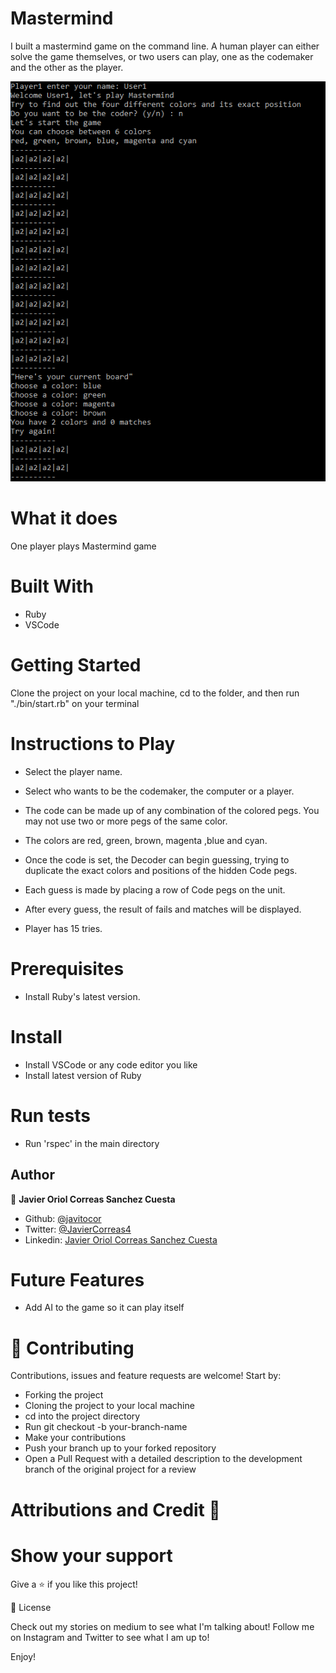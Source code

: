 # Mastermind
I built a mastermind game on the command line. A human player can either solve the game themselves, or two users can play, one as the codemaker and the other as the player.

![screenshot](./screenshot.png)

# What it does
One player plays Mastermind game

# Built With
- Ruby
- VSCode

# Getting Started
Clone the project on your local machine, cd to the folder, and then run "./bin/start.rb" on your terminal

# Instructions to Play
- Select the player name.

- Select who wants to be the codemaker, the computer or a player.

- The code can be made up of any combination of the colored pegs. You may not use two or more pegs of the same color.

- The colors are red, green, brown, magenta ,blue and cyan.

- Once the code is set, the Decoder can begin guessing, trying to duplicate the exact colors and positions of the hidden Code pegs.

- Each guess is made by placing a row of Code pegs on the unit. 

- After every guess, the result of fails and matches will be displayed.

- Player has 15 tries.

# Prerequisites
- Install Ruby's latest version.

# Install
- Install VSCode or any code editor you like
- Install latest version of Ruby

# Run tests
- Run 'rspec' in the main directory

## Author

👤 **Javier Oriol Correas Sanchez Cuesta**

- Github: [@javitocor](https://github.com/javitocor)
- Twitter: [@JavierCorreas4](https://twitter.com/JavierCorreas4)
- Linkedin: [Javier Oriol Correas Sanchez Cuesta](https://www.linkedin.com/in/javier-correas-sanchez-cuesta-15289482/)

# Future Features
- Add AI to the game so it can play itself

# 🤝 Contributing
Contributions, issues and feature requests are welcome! Start by:

- Forking the project
- Cloning the project to your local machine
- cd into the project directory
- Run git checkout -b your-branch-name
- Make your contributions
- Push your branch up to your forked repository
- Open a Pull Request with a detailed description to the development branch of the original project for a review

# Attributions and Credit 🚀


# Show your support
Give a ⭐️ if you like this project!

📝 License

Check out my stories on medium to see what I'm talking about! Follow me on Instagram and Twitter to see what I am up to!

Enjoy!

